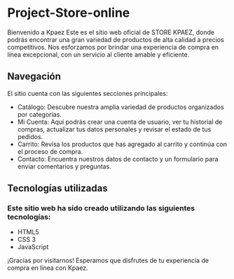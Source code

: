 # Project-Store-online
Bienvenido a Kpaez
Este es el sitio web oficial de STORE KPAEZ, donde podrás encontrar una gran variedad de productos de alta calidad a precios competitivos. Nos esforzamos por brindar una experiencia de compra en línea excepcional, con un servicio al cliente amable y eficiente.

## Navegación
El sitio cuenta con las siguientes secciones principales:



- Catálogo: Descubre nuestra amplia variedad de productos organizados por categorías.
- Mi Cuenta: Aquí podrás crear una cuenta de usuario, ver tu historial de compras, actualizar tus datos personales y revisar el estado de tus pedidos.
- Carrito: Revisa los productos que has agregado al carrito y continúa con el proceso de compra.
- Contacto: Encuentra nuestros datos de contacto y un formulario para enviar comentarios y preguntas.
## Tecnologías utilizadas
### Este sitio web ha sido creado utilizando las siguientes tecnologías:

- HTML5
- CSS 3
- JavaScript

¡Gracias por visitarnos! Esperamos que disfrutes de tu experiencia de compra en línea con Kpaez.
